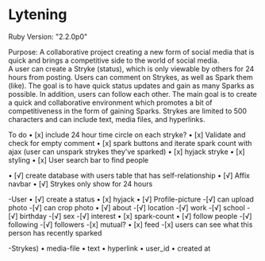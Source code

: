# Lytening

Ruby Version: "2.2.0p0"

Purpose: A collaborative project creating a new form of social media that is
         quick and brings a competitive side to the world of social media.  
         A user can create a Stryke (status), which is only viewable by others
         for 24 hours from posting.  Users can comment on Strykes, as well as
         Spark them (like).  The goal is to have quick status updates and
         gain as many Sparks as possible.  In addition, users can follow each
         other.  The main goal is to create a quick and collaborative
         environment which promotes a bit of competitiveness in the form of
         gaining Sparks.  Strykes are limited to 500 characters and can include
         text, media files, and hyperlinks.

To do
  • [x] include 24 hour time circle on each stryke?
  • [x] Validate and check for empty comment
  • [x] spark buttons and iterate spark count with ajax (user can unspark strykes they've sparked)
  • [x] hyjack stryke
  • [x] styling
  • [x] User search bar to find people

  • [√] create database with users table that has self-relationship
  • [√] Affix navbar
  • [√] Strykes only show for 24 hours

-User
  • [√] create a status
  • [x] hyjack
  • [√] Profile-picture
      -[√] can upload photo
      -[√] can crop photo
  • [√] about
      -[√] location
      -[√] work
      -[√] school
      -[√] birthday
      -[√] sex
      -[√] interest
  • [x] spark-count
  • [√] follow people
      -[√] following
      -[√] followers
      -[x] mutual?
  • [x] feed
      -[x] users can see what this person has recently sparked

-Strykes)
  • media-file
  • text
  • hyperlink
  • user_id
  • created at
